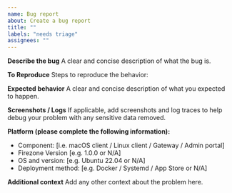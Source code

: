 ```yaml
---
name: Bug report
about: Create a bug report
title: ""
labels: "needs triage"
assignees: ""
---
```


**Describe the bug** A clear and concise description of what the bug is.

**To Reproduce** Steps to reproduce the behavior:

**Expected behavior** A clear and concise description of what you expected to
happen.

**Screenshots / Logs** If applicable, add screenshots and log traces to help
debug your problem with any sensitive data removed.

**Platform (please complete the following information):**

- Component: [i.e. macOS client / Linux client / Gateway / Admin portal]
- Firezone Version [e.g. 1.0.0 or N/A]
- OS and version: [e.g. Ubuntu 22.04 or N/A]
- Deployment method: [e.g. Docker / Systemd / App Store or N/A]

**Additional context** Add any other context about the problem here.
